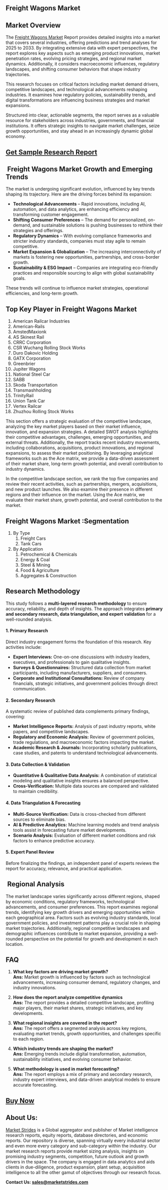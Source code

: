 <h2>Freight Wagons Market</h2>
<h2>Market Overview</h2>
<p>The&nbsp;<a href="https://marketstrides.com/report/freight-wagons-market">Freight Wagons Market</a>&nbsp;Report provides detailed insights into a market that covers several industries, offering predictions and trend analyses for 2025 to 2033. By integrating extensive data with expert perspectives, the report explores key aspects such as emerging product innovations, market penetration rates, evolving pricing strategies, and regional market dynamics. Additionally, it considers macroeconomic influences, regulatory landscapes, and shifting consumer behaviors that shape industry trajectories.</p>
<p>This research focuses on critical factors including market demand drivers, competitive landscapes, and technological advancements reshaping industries. It examines how regulatory policies, sustainability trends, and digital transformations are influencing business strategies and market expansions.</p>
<p>Structured into clear, actionable segments, the report serves as a valuable resource for stakeholders across industries, governments, and financial institutions. It offers strategic insights to navigate market challenges, seize growth opportunities, and stay ahead in an increasingly dynamic global economy.</p>
<h2><a href="https://marketstrides.com/request-sample/freight-wagons-market">Get Sample Research Report</a></h2>
<h2>&nbsp;Freight Wagons Market Growth and Emerging Trends</h2>
<p>The market is undergoing significant evolution, influenced by key trends shaping its trajectory. Here are the driving forces behind its expansion:</p>
<ul>
<li><strong>Technological Advancements</strong> &ndash; Rapid innovations, including AI, automation, and data analytics, are enhancing efficiency and transforming customer engagement.</li>
<li><strong>Shifting Consumer Preferences</strong> &ndash; The demand for personalized, on-demand, and sustainable solutions is pushing businesses to rethink their strategies and offerings.</li>
<li><strong>Regulatory Dynamics</strong> &ndash; With evolving compliance frameworks and stricter industry standards, companies must stay agile to remain competitive.</li>
<li><strong>Market Expansion &amp; Globalization</strong> &ndash; The increasing interconnectivity of markets is fostering new opportunities, partnerships, and cross-border growth.</li>
<li><strong>Sustainability &amp; ESG Impact</strong> &ndash; Companies are integrating eco-friendly practices and responsible sourcing to align with global sustainability goals.</li>
</ul>
<p>These trends will continue to influence market strategies, operational efficiencies, and long-term growth.</p>
<h2>Top Key Player in Freight Wagons Market</h2>
<ol>
<li>American Railcar Industries</li>
<li>American-Rails</li>
<li>AmstedMaxionk</li>
<li>AS Skinest Rail</li>
<li>CRRC Corporation</li>
<li>CSR Wuchang Rolling Stock Works</li>
<li>Duro Dakovic Holding</li>
<li>GATX Corporation</li>
<li>Greenbrier</li>
<li>Jupiter Wagons</li>
<li>National Steel Car</li>
<li>SABB</li>
<li>Skoda Transportation</li>
<li>Transmashholding</li>
<li>TrinityRail</li>
<li>Union Tank Car</li>
<li>Vertex Railcar</li>
<li>Zhuzhou Rolling Stock Works</li>
</ol>
<p>This section offers a strategic evaluation of the competitive landscape, analyzing the key market players based on their market influence, innovation, and expansion strategies. A detailed SWOT analysis highlights their competitive advantages, challenges, emerging opportunities, and external threats. Additionally, the report tracks recent industry movements, including collaborations, acquisitions, product innovations, and regional expansions, to assess their market positioning. By leveraging analytical frameworks such as the Ace matrix, we provide a data-driven assessment of their market share, long-term growth potential, and overall contribution to industry dynamics.</p>
<p>In the competitive landscape section, we rank the top five companies and review their recent activities, such as partnerships, mergers, acquisitions, and new product launches. We also examine their presence in different regions and their influence on the market. Using the Ace matrix, we evaluate their market share, growth potential, and overall contribution to the market.</p>
<h2>Freight Wagons Market :Segmentation</h2>
<ol>
<li>By Type
<ol>
<li>Freight Cars</li>
<li>Tank Cars</li>
</ol>
</li>
<li>By Application
<ol>
<li>Petrochemical &amp; Chemicals</li>
<li>Energy &amp; Coal</li>
<li>Steel &amp; Mining</li>
<li>Food &amp; Agriculture</li>
<li>Aggregates &amp; Construction</li>
</ol>
</li>
</ol>
<h2>Research Methodology</h2>
<p>This study follows a&nbsp;<strong>multi-layered research methodology</strong>&nbsp;to ensure accuracy, reliability, and depth of insights. The approach integrates&nbsp;<strong>primary and secondary research, data triangulation, and expert validation</strong>&nbsp;for a well-rounded analysis.</p>
<h4><strong>1. Primary Research</strong></h4>
<p>Direct industry engagement forms the foundation of this research. Key activities include:</p>
<ul>
<li><strong>Expert Interviews:</strong>&nbsp;One-on-one discussions with industry leaders, executives, and professionals to gain qualitative insights.</li>
<li><strong>Surveys &amp; Questionnaires:</strong>&nbsp;Structured data collection from market participants, including manufacturers, suppliers, and consumers.</li>
<li><strong>Corporate and Institutional Consultations:</strong>&nbsp;Review of company financials, strategic initiatives, and government policies through direct communication.</li>
</ul>
<h4><strong>2. Secondary Research</strong></h4>
<p>A systematic review of published data complements primary findings, covering:</p>
<ul>
<li><strong>Market Intelligence Reports:</strong>&nbsp;Analysis of past industry reports, white papers, and competitive landscapes.</li>
<li><strong>Regulatory and Economic Analysis:</strong>&nbsp;Review of government policies, trade regulations, and macroeconomic factors impacting the market.</li>
<li><strong>Academic Research &amp; Journals:</strong>&nbsp;Incorporating scholarly publications, case studies, and patents to understand technological advancements.</li>
</ul>
<h4><strong>3. Data Collection &amp; Validation</strong></h4>
<ul>
<li><strong>Quantitative &amp; Qualitative Data Analysis:</strong>&nbsp;A combination of statistical modeling and qualitative insights ensures a balanced perspective.</li>
<li><strong>Cross-Verification:</strong>&nbsp;Multiple data sources are compared and validated to maintain credibility.</li>
</ul>
<h4><strong>4. Data Triangulation &amp; Forecasting</strong></h4>
<ul>
<li><strong>Multi-Source Verification:</strong>&nbsp;Data is cross-checked from different sources to eliminate bias.</li>
<li><strong>AI &amp; Predictive Analytics:</strong>&nbsp;Machine learning models and trend analysis tools assist in forecasting future market developments.</li>
<li><strong>Scenario Analysis:</strong>&nbsp;Evaluation of different market conditions and risk factors to enhance predictive accuracy.</li>
</ul>
<h4><strong>5. Expert Panel Review</strong></h4>
<p>Before finalizing the findings, an independent panel of experts reviews the report for accuracy, relevance, and practical application.</p>
<h2>&nbsp;Regional Analysis</h2>
<p>The market landscape varies significantly across different regions, shaped by economic conditions, regulatory frameworks, technological advancements, and consumer preferences. This report examines regional trends, identifying key growth drivers and emerging opportunities within each geographical area. Factors such as evolving industry standards, local government policies, and investment patterns play a crucial role in shaping market trajectories. Additionally, regional competitive landscapes and demographic influences contribute to market expansion, providing a well-rounded perspective on the potential for growth and development in each location.</p>
<h2>FAQ</h2>
<ol>
<li>
<p><strong>What key factors are driving market growth?</strong><br /><strong>Ans:</strong> Market growth is influenced by factors such as technological advancements, increasing consumer demand, regulatory changes, and industry innovations.</p>
</li>
<li>
<p><strong>How does the report analyze competitive dynamics</strong><br /><strong>Ans:</strong> The report provides a detailed competitive landscape, profiling major players, their market shares, strategic initiatives, and key developments.</p>
</li>
<li>
<p><strong>What regional insights are covered in the report?</strong><br /><strong>Ans:</strong> The report offers a segmented analysis across key regions, evaluating market trends, growth opportunities, and challenges specific to each region.</p>
</li>
<li>
<p><strong>Which industry trends are shaping the market?</strong><br /><strong>Ans:</strong> Emerging trends include digital transformation, automation, sustainability initiatives, and evolving consumer behavior.</p>
</li>
<li>
<p><strong>What methodology is used in market forecasting?</strong><br /><strong>Ans:</strong> The report employs a mix of primary and secondary research, industry expert interviews, and data-driven analytical models to ensure accurate forecasting.</p>
</li>
</ol>
<h2><a href="https://marketstrides.com/buyNow/freight-wagons-market">Buy Now</a></h2>
<h2>About Us:</h2>
<p><a href="https://marketstrides.com/">Market Strides</a> is a Global aggregator and publisher of Market intelligence research reports, equity reports, database directories, and economic reports. Our repository is diverse, spanning virtually every industrial sector and even more every category and sub-category within the industry. Our market research reports provide market sizing analysis, insights on promising industry segments, competition, future outlook and growth drivers in the space. The company is engaged in data analytics and aids clients in due-diligence, product expansion, plant setup, acquisition intelligence to all the other gamut of objectives through our research focus.</p>
<p><strong>Contact Us: <a href="mailto:sales@marketstrides.com">sales@marketstrides.com</a></strong></p>
